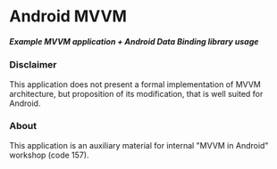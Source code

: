 # Android MVVM
##### Example MVVM application + Android Data Binding library usage

### Disclaimer
This application does not present a formal implementation of MVVM architecture, but proposition of its modification, that is well suited for Android.

### About
This application is an auxiliary material for internal "MVVM in Android" workshop (code 157).